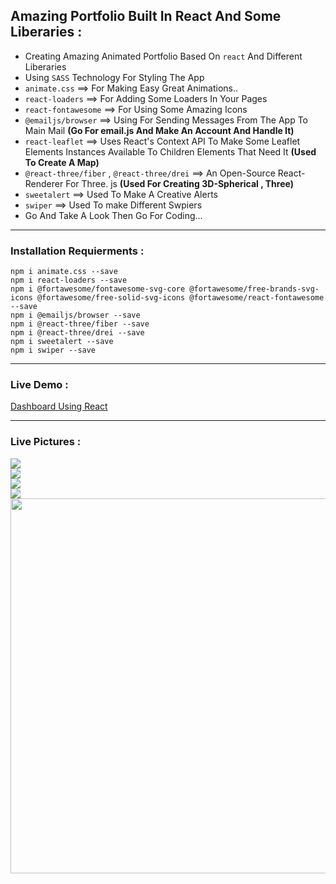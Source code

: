 ##  Amazing Portfolio Built In React And Some Liberaries :
 + Creating Amazing Animated Portfolio Based On `react` And Different Liberaries
 + Using `SASS` Technology For Styling The App
 + `animate.css` ==> For Making Easy Great Animations..
 + `react-loaders` ==> For Adding Some Loaders In Your Pages
 + `react-fontawesome` ==> For Using Some Amazing Icons 
 + `@emailjs/browser` ==> Using For Sending Messages From The App To Main Mail **(Go For email.js And Make An Account And Handle It)**
 + `react-leaflet` ==> Uses React's Context API To Make Some Leaflet Elements Instances Available To Children Elements That Need It **(Used To Create A Map)**
 + `@react-three/fiber` , `@react-three/drei` ==> An Open-Source React-Renderer For Three. js **(Used For Creating 3D-Spherical , Three)**
 + `sweetalert` ==> Used To Make A Creative Alerts
 + `swiper` ==> Used To make Different Swpiers  
 + Go And Take A Look Then Go For Coding...
 ---------------------------------------------------------------------------------------------------------------
 ### Installation Requierments :
 ```
 npm i animate.css --save
 npm i react-loaders --save 
 npm i @fortawesome/fontawesome-svg-core @fortawesome/free-brands-svg-icons @fortawesome/free-solid-svg-icons @fortawesome/react-fontawesome  --save 
 npm i @emailjs/browser --save 
 npm i @react-three/fiber --save 
 npm i @react-three/drei --save 
 npm i sweetalert --save 
 npm i swiper --save 
   ``` 
  ---------------------------------------------------------------------------------------------------------------
 ### Live Demo : 
 [Dashboard Using React](https://ob-portfolio-react.onrender.com)
 
 ---------------------------------------------------------------------------------------------------------------
 ### Live Pictures :
 <div>
 <img src='https://user-images.githubusercontent.com/114960595/214439576-69ae5ad7-b147-43ad-aa05-7b03b5e283c2.png' />
 <br />
 <img src='https://user-images.githubusercontent.com/114960595/214439589-abc043d8-7a63-46e6-8cef-8bd9be5da097.png' />
  <br />
 <img src='https://user-images.githubusercontent.com/114960595/214439593-477a2fda-b544-48ea-8dae-7477926522fc.png' />
  <br />
 <img src='https://user-images.githubusercontent.com/114960595/214439605-6dc1310a-14cf-40bf-92c1-686d6a9145a4.png' />
  <br />
 <img src='https://user-images.githubusercontent.com/114960595/214439911-2e234382-575d-42f0-b732-9dfda4e30a69.png' height='600' />
 </div>
